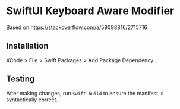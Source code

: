 # SwiftUI Keyboard Aware Modifier

Based on https://stackoverflow.com/a/59098816/2715716

## Installation

XCode > File > Swift Packages > Add Package Dependency...

## Testing

After making changes, run `swift build` to ensure the manifest is
syntactically correct.
